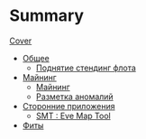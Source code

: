# Summary
[Cover](MainPage.md)
- [Общее]()
    - [Поднятие стендинг флота](General/Fleet-up/fleet-up.md)
- [Майнинг]()
    - [Майнинг](Mining/MainMining/mainMining.md)
    - [Разметка аномалий](Mining/Safe-mining/Safe-mining.md)
- [Сторонние приложения]()
    - [SMT : Eve Map Tool](ThirdPartyApplications/SMT/tools-smt.md)
- [Фиты]()